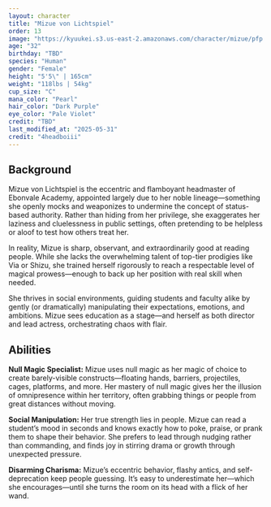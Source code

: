 ```yaml
---
layout: character
title: "Mizue von Lichtspiel"
order: 13
image: "https://kyuukei.s3.us-east-2.amazonaws.com/character/mizue/pfp.png"
age: "32"
birthday: "TBD"
species: "Human"
gender: "Female"
height: "5'5\" | 165cm"
weight: "118lbs | 54kg"
cup_size: "C"
mana_color: "Pearl"
hair_color: "Dark Purple"
eye_color: "Pale Violet"
credit: "TBD"
last_modified_at: "2025-05-31"
credit: "4headboiii"
---
```


## Background

Mizue von Lichtspiel is the eccentric and flamboyant headmaster of Ebonvale Academy, appointed largely due to her noble lineage—something she openly mocks and weaponizes to undermine the concept of status-based authority. Rather than hiding from her privilege, she exaggerates her laziness and cluelessness in public settings, often pretending to be helpless or aloof to test how others treat her.

In reality, Mizue is sharp, observant, and extraordinarily good at reading people. While she lacks the overwhelming talent of top-tier prodigies like Via or Shizu, she trained herself rigorously to reach a respectable level of magical prowess—enough to back up her position with real skill when needed.

She thrives in social environments, guiding students and faculty alike by gently (or dramatically) manipulating their expectations, emotions, and ambitions. Mizue sees education as a stage—and herself as both director and lead actress, orchestrating chaos with flair.

## Abilities

**Null Magic Specialist:** Mizue uses null magic as her magic of choice to create barely-visible constructs—floating hands, barriers, projectiles, cages, platforms, and more. Her mastery of null magic gives her the illusion of omnipresence within her territory, often grabbing things or people from great distances without moving.

**Social Manipulation:** Her true strength lies in people. Mizue can read a student’s mood in seconds and knows exactly how to poke, praise, or prank them to shape their behavior. She prefers to lead through nudging rather than commanding, and finds joy in stirring drama or growth through unexpected pressure.

**Disarming Charisma:** Mizue’s eccentric behavior, flashy antics, and self-deprecation keep people guessing. It’s easy to underestimate her—which she encourages—until she turns the room on its head with a flick of her wand.
